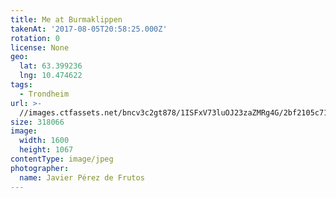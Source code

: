 ```yaml
---
title: Me at Burmaklippen
takenAt: '2017-08-05T20:58:25.000Z'
rotation: 0
license: None
geo:
  lat: 63.399236
  lng: 10.474622
tags:
  - Trondheim
url: >-
  //images.ctfassets.net/bncv3c2gt878/1ISFxV73luOJ23zaZMRg4G/2bf2105c714dfb7dc3bacb8f47102824/me-at-burmaklippen_36223727422_o
size: 318066
image:
  width: 1600
  height: 1067
contentType: image/jpeg
photographer:
  name: Javier Pérez de Frutos
---
```


